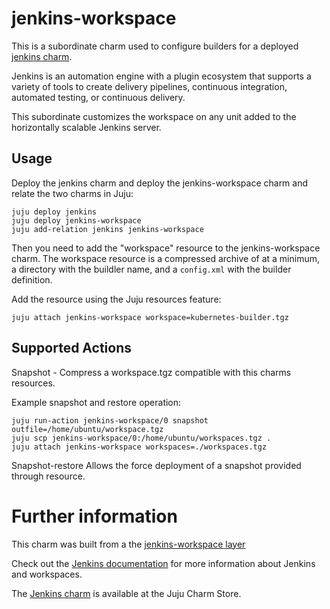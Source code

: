 # jenkins-workspace 

This is a subordinate charm used to configure builders for a deployed 
[jenkins charm](https://jujucharms.com/jenkins). 

Jenkins is an automation engine with a plugin ecosystem that supports a variety
of tools to create delivery pipelines, continuous integration, automated
testing, or continuous delivery. 

This subordinate customizes the workspace on any unit added to the horizontally
scalable Jenkins server.

## Usage

Deploy the jenkins charm and deploy the jenkins-workspace charm and relate the
two charms in Juju:

```
juju deploy jenkins
juju deploy jenkins-workspace
juju add-relation jenkins jenkins-workspace
```

Then you need to add the "workspace" resource to the jenkins-workspace charm.
The workspace resource is a compressed archive of at a minimum, a directory
with the buildler name, and a `config.xml` with the builder definition.

Add the resource using the Juju resources feature:

```
juju attach jenkins-workspace workspace=kubernetes-builder.tgz
```

## Supported Actions

Snapshot - Compress a workspace.tgz compatible with this charms resources.

Example snapshot and restore operation:

```
juju run-action jenkins-workspace/0 snapshot outfile=/home/ubuntu/workspace.tgz
juju scp jenkins-workspace/0:/home/ubuntu/workspaces.tgz .
juju attach jenkins-workspace workspaces=./workspaces.tgz
```

Snapshot-restore Allows the force deployment of a snapshot provided through 
resource.

# Further information

This charm was built from a the 
[jenkins-workspace layer](https://github.com/juju-solutions/layer-jenkins-workspace)

Check out the [Jenkins documentation](https://jenkins.io/doc/) for more 
information about Jenkins and workspaces.

The [Jenkins charm](https://jujucharms.com/jenkins/) is available at the Juju
Charm Store. 
